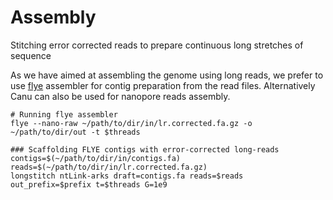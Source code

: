 # Assembly
Stitching error corrected reads to prepare continuous long stretches of sequence

As we have aimed at assembling the genome using long reads, we prefer to use [flye](https://github.com/fenderglass/Flye) assembler for contig preparation from the read files. Alternatively Canu can also be used for nanopore reads assembly.
```
# Running flye assembler
flye --nano-raw ~/path/to/dir/in/lr.corrected.fa.gz -o ~/path/to/dir/out -t $threads
```

```
### Scaffolding FLYE contigs with error-corrected long-reads
contigs=$(~/path/to/dir/in/contigs.fa)
reads=$(~/path/to/dir/in/lr.corrected.fa.gz)
longstitch ntLink-arks draft=contigs.fa reads=$reads out_prefix=$prefix t=$threads G=1e9
```
